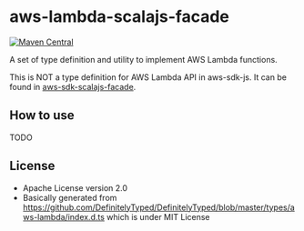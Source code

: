 # aws-lambda-scalajs-facade
[![Maven Central](https://maven-badges.herokuapp.com/maven-central/net.exoego/aws-lambda-scalajs-facade_sjs0.6_2.12:0.2.0/badge.svg)](https://github.com/exoego/aws-lambda-scalajs-facade)

A set of type definition and utility to implement AWS Lambda functions.

This is NOT a type definition for AWS Lambda API in aws-sdk-js.
It can be found in [aws-sdk-scalajs-facade](https://github.com/exoego/aws-sdk-scalajs-facade/tree/master/services/lambda/src/main/scala/facade/amazonaws/services).

## How to use

TODO


## License

* Apache License version 2.0
* Basically generated from https://github.com/DefinitelyTyped/DefinitelyTyped/blob/master/types/aws-lambda/index.d.ts which is under MIT License
